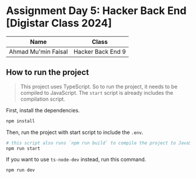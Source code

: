 # Assignment Day 5: Hacker Back End [Digistar Class 2024]

| Name                | Class             |
| ------------------- | ----------------- |
| Ahmad Mu'min Faisal | Hacker Back End 9 |


## How to run the project

> This project uses TypeScript. So to run the project, it needs to be compiled to JavaScript. The `start` script is already includes the compilation script.

First, install the dependencies.

```bash
npm install
```

Then, run the project with start script to include the `.env`.

```bash
# this script also runs `npm run build` to compile the project to JavaScript.
npm run start
```

If you want to use `ts-node-dev` instead, run this command.

```bash
npm run dev
```
